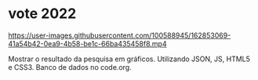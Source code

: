 # vote 2022
https://user-images.githubusercontent.com/100588945/162853069-41a54b42-0ea9-4b58-be1c-66ba435458f8.mp4

Mostrar o resultado da pesquisa em gráficos. Utilizando JSON, JS, HTML5 e CSS3.
Banco de dados no code.org.


